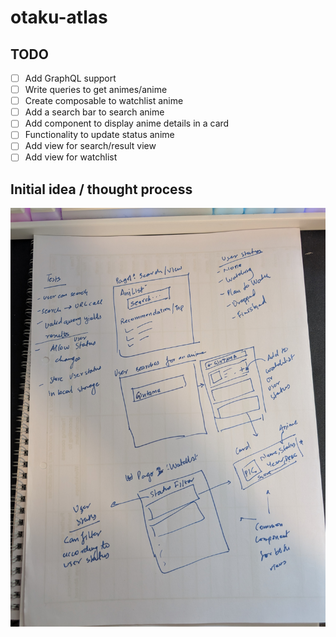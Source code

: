 # otaku-atlas

## TODO

- [ ] Add GraphQL support
- [ ] Write queries to get animes/anime
- [ ] Create composable to watchlist anime
- [ ] Add a search bar to search anime
- [ ] Add component to display anime details in a card
- [ ] Functionality to update status anime
- [ ] Add view for search/result view
- [ ] Add view for watchlist

## Initial idea / thought process

![Image](readme-assets/PXL_20250718_172413551.jpg)
